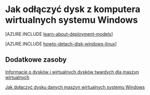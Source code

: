 <properties
    pageTitle="Odłączanie dyskiem z maszyn wirtualnych systemu Windows | Microsoft Azure"
    description="Dowiedz się odłączyć dysk z maszyny wirtualnej platformy Azure przy użyciu modelu Klasyczny wdrożenia."
    services="virtual-machines-windows"
    documentationCenter=""
    authors="cynthn"
    manager="timlt"
    editor=""
    tags="azure-service-management"/>

<tags
    ms.service="virtual-machines-windows"
    ms.workload="infrastructure-services"
    ms.tgt_pltfrm="vm-windows"
    ms.devlang="na"
    ms.topic="article"
    ms.date="09/27/2016"
    ms.author="cynthn"/>



# <a name="how-to-detach-a-disk-from-a-windows-virtual-machine"></a>Jak odłączyć dysk z komputera wirtualnych systemu Windows

[AZURE.INCLUDE [learn-about-deployment-models](../../includes/learn-about-deployment-models-classic-include.md)]


[AZURE.INCLUDE [howto-detach-disk-windows-linux](../../includes/howto-detach-disk-windows-linux.md)]

## <a name="additional-resources"></a>Dodatkowe zasoby

[Informacje o dysków i wirtualnych dysków twardych dla maszyn wirtualnych](virtual-machines-linux-about-disks-vhds.md)

[Jak dołączyć dysku danych maszyn wirtualnych systemu Windows](virtual-machines-windows-classic-attach-disk.md)
